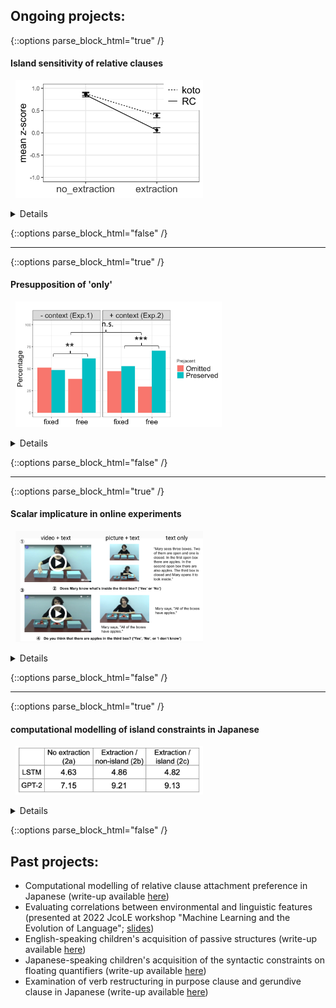## Ongoing projects:

{::options parse_block_html="true" /}

#### Island sensitivity of relative clauses
<!---<span style="color:blue">*\#experimental syntax*</span>&nbsp;<span style="color:green">*\#Japanese*</span> \--->
&nbsp;&nbsp;<img src="exp1.png" alt="double_gap_exp1" width="300"/>
<details>
  
  * For my dissertation project, I have run a series of factorial-design acceptability experiments to examine the island effect exihibited by relative clauses in Japanese and other languages, and investigated why the effect itself often has only a small impact on sentence acceptability. 
  * Results presented in the following conferences (with link to slides/posters): [CUNY 34](https://drive.google.com/file/d/1fXGpHyStAastPFcTgNHIoCEpTHCAupjb/view?usp=sharing), [CAMP 4](https://drive.google.com/file/d/1mOUCpi8wBIFOI0knB4TIS_XFMt77k1de/view?usp=sharing), [CLS 58](https://drive.google.com/file/d/1W18X_c2dhdiMcoLw5T18sTV0ew_-C3Mi/view?usp=sharing), HSP 36([1](https://drive.google.com/file/d/1RCVXc6pRRYrUNZzbZhOAXcz2WuuTxIiz/view?usp=sharing)/[2](https://drive.google.com/file/d/1xqxrvH8ItgJOpcHocMpxFvWB6PA6V_NH/view?usp=sharing))).
</details>

{::options parse_block_html="false" /}

---

{::options parse_block_html="true" /}

#### Presupposition of 'only'
<!---<span style="color:purple">*\#semantics&pragmatics*</span>&nbsp;<span style="color:navy">*\#English*</span> \--->
&nbsp;&nbsp;<img src="only_presupposition.png" alt="only_presupposition" width="330"/>
<details>

  * I conducted multiple experiments to find out what is presupposed by English focus marker 'only'; is it the prejacent of the sentence (e.g., "John ate only bananas" presupposes that "John ate (at least) bananas"), or something else? My focus is on whether a certain experimental paradigm, namely the one that proffers alternative propositions in the form of response options, can change the presuppositional component of 'only'.
  * Presented at [AMLaP 2021](AMLaP_Takahashi.pdf)
</details>

{::options parse_block_html="false" /}

---

{::options parse_block_html="true" /}
#### Scalar implicature in online experiments
<!---<span style="color:purple">*\#semantics&pragmatics*</span>&nbsp;<span style="color:navy">*\#English*</span>--->
&nbsp;&nbsp;<img src="online_implicature.png" alt="online_implicature" width="300"/>
<details>
  
  * I examined the effect of presentation modality (video/picture/text), as well as the presence of an in-person experimenter, on the way participants engage in pragmatic reasoning, with a focus on the well-known "some-but-not-all" implicature.
  * Presented at 2022 [ELM](ELM_Takahashi.pdf) (Experiments in Linguistic Meaning) 
</details>

{::options parse_block_html="false" /}

---

{::options parse_block_html="true" /}
#### computational modelling of island constraints in Japanese
&nbsp;&nbsp;<img src="RC_island_LM.png" alt="RC_island_LM" width="300"/>
<details>
  
  * I evaluated neural language models like LSTM and GPT-2 to find out if they are capable of capturing grammatical constraints such as islands in Japanese. 
  * Findings presented at [SCiL 6](https://drive.google.com/file/d/1nJSByLHvVmY435BdvCpkLJfRIcR5pbki/view?usp=sharing) 
  * [Link to code](https://github.com/matakahas/gap_filler_SCiL)
</details>

{::options parse_block_html="false" /}
<br />
## Past projects:
* Computational modelling of relative clause attachment preference in Japanese (write-up available [here](https://drive.google.com/file/d/1ooY4d3Tr325b9aV6TUTiuQI-5rvfvuL6/view?usp=sharing))
* Evaluating correlations between environmental and linguistic features (presented at 2022 JcoLE workshop "Machine Learning and the Evolution of Language"; [slides](JcoLE_Takahashi_Arnett.pdf))
*	English-speaking children's acquisition of passive structures (write-up available [here](http://www.lingref.com/bucld/42/BUCLD42-16.pdf))
*	Japanese-speaking children's acquisition of the syntactic constraints on floating quantifiers (write-up available [here](https://scholarspace.manoa.hawaii.edu/server/api/core/bitstreams/a208f79f-1c0f-437e-9cee-90ec53bcb365/content))
*	Examination of verb restructuring in purpose clause and gerundive clause in Japanese (write-up available [here](https://www.waseda.jp/assoc-JATLaC/10.pdf))
